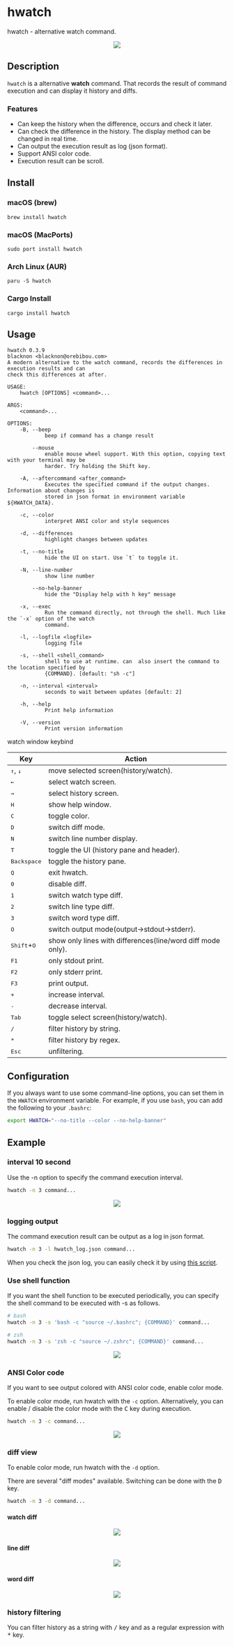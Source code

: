 hwatch
======

hwatch - alternative watch command.

<p align="center">
<img src="./img/tty.gif" />
</p>

## Description

`hwatch` is a alternative **watch** command.
That records the result of command execution and can display it history and diffs.

### Features

- Can keep the history when the difference, occurs and check it later.
- Can check the difference in the history. The display method can be changed in real time.
- Can output the execution result as log (json format).
- Support ANSI color code.
- Execution result can be scroll.

## Install

### macOS (brew)

    brew install hwatch

### macOS (MacPorts)

    sudo port install hwatch

### Arch Linux (AUR)

    paru -S hwatch

### Cargo Install

    cargo install hwatch

## Usage

    hwatch 0.3.9
    blacknon <blacknon@orebibou.com>
    A modern alternative to the watch command, records the differences in execution results and can
    check this differences at after.

    USAGE:
        hwatch [OPTIONS] <command>...

    ARGS:
        <command>...

    OPTIONS:
        -B, --beep
                beep if command has a change result

            --mouse
                enable mouse wheel support. With this option, copying text with your terminal may be
                harder. Try holding the Shift key.

        -A, --aftercommand <after_command>
                Executes the specified command if the output changes. Information about changes is
                stored in json format in environment variable ${HWATCH_DATA}.

        -c, --color
                interpret ANSI color and style sequences

        -d, --differences
                highlight changes between updates

        -t, --no-title
                hide the UI on start. Use `t` to toggle it.

        -N, --line-number
                show line number

            --no-help-banner
                hide the "Display help with h key" message

        -x, --exec
                Run the command directly, not through the shell. Much like the `-x` option of the watch
                command.

        -l, --logfile <logfile>
                logging file

        -s, --shell <shell_command>
                shell to use at runtime. can  also insert the command to the location specified by
                {COMMAND}. [default: "sh -c"]

        -n, --interval <interval>
                seconds to wait between updates [default: 2]

        -h, --help
                Print help information

        -V, --version
                Print version information


watch window keybind

| Key            | Action
|----------------|-------------------------
| <kbd>↑</kbd>, <kbd>↓</kbd>  | move selected screen(history/watch).
| <kbd>←</kbd>   | select watch screen.
| <kbd>→</kbd>   | select history screen.
| <kbd>H</kbd>   | show help window.
| <kbd>C</kbd>   | toggle color.
| <kbd>D</kbd>   | switch diff mode.
| <kbd>N</kbd>   | switch line number display.
| <kbd>T</kbd>   | toggle the UI (history pane and header).
| <kbd>Backspace</kbd>   | toggle the history pane.
| <kbd>Q</kbd>   | exit hwatch.
| <kbd>0</kbd>   | disable diff.
| <kbd>1</kbd>   | switch watch type diff.
| <kbd>2</kbd>   | switch line type diff.
| <kbd>3</kbd>   | switch word type diff.
| <kbd>O</kbd>   | switch output mode(output->stdout->stderr).
| <kbd>Shift</kbd>+<kbd>O</kbd>   | show only lines with differences(line/word diff mode only).
| <kbd>F1</kbd>  | only stdout print.
| <kbd>F2</kbd>  | only stderr print.
| <kbd>F3</kbd>  | print output.
| <kbd>+</kbd>   | increase interval.
| <kbd>-</kbd>   | decrease interval.
| <kbd>Tab</kbd> | toggle select screen(history/watch).
| <kbd>/</kbd>   | filter history by string.
| <kbd>*</kbd>   | filter history by regex.
| <kbd>Esc</kbd> | unfiltering.


## Configuration

If you always want to use some command-line options, you can set them in the
`HWATCH` environment variable. For example, if you use `bash`, you can add
the following to your `.bashrc`:

```bash
export HWATCH="--no-title --color --no-help-banner"
```

## Example

### interval 10 second

Use the -n option to specify the command execution interval.

```bash
hwatch -n 3 command...
```

<p align="center">
<img src="./img/interval.gif" />
</p>

### logging output

The command execution result can be output as a log in json format.

```bash
hwatch -n 3 -l hwatch_log.json command...
```

When you check the json log, you can easily check it by using [this script](https://gist.github.com/blacknon/551e52dce1651d2510162def5a0da1f0).

### Use shell function

If you want the shell function to be executed periodically, you can specify the shell command to be executed with -s as follows.

```bash
# bash
hwatch -n 3 -s 'bash -c "source ~/.bashrc"; {COMMAND}' command...

# zsh
hwatch -n 3 -s 'zsh -c "source ~/.zshrc"; {COMMAND}' command...
```

<p align="center">
<img src="./img/shell_function.gif" />
</p>


### ANSI Color code

If you want to see output colored with ANSI color code, enable color mode.

To enable color mode, run hwatch with the `-c` option.
Alternatively, you can enable / disable the color mode with the <kbd>C</kbd> key during execution.

```bash
hwatch -n 3 -c command...
```

<p align="center">
<img src="./img/ansi_color.gif" />
</p>


### diff view

To enable color mode, run hwatch with the `-d` option.

There are several "diff modes" available.
Switching can be done with the <kbd>D</kbd> key.

```bash
hwatch -n 3 -d command...
```

#### watch diff

<p align="center">
<img src="./img/watch_diff.png" />
</p>

#### line diff

<p align="center">
<img src="./img/line_diff.png" />
</p>

#### word diff

<p align="center">
<img src="./img/word_diff.png" />
</p>


### history filtering

You can filter history as a string with <kbd>/</kbd> key and as a regular expression with <kbd>*</kbd> key.
